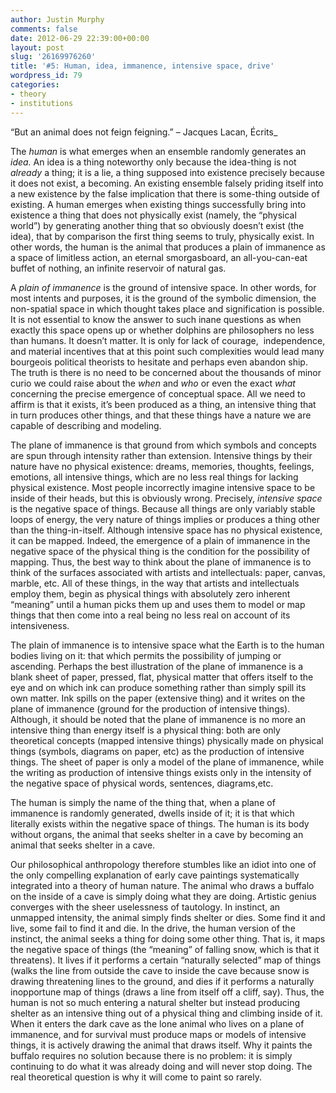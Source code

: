 ```yaml
---
author: Justin Murphy
comments: false
date: 2012-06-29 22:39:00+00:00
layout: post
slug: '26169976260'
title: '#5: Human, idea, immanence, intensive space, drive'
wordpress_id: 79
categories:
- theory
- institutions
---
```


“But an animal does not feign feigning.” – Jacques Lacan, Écrits_ 



The _human_ is what emerges when an ensemble randomly generates an _idea._ An idea is a thing noteworthy only because the idea-thing is not _already_ a thing; it is a lie, a thing supposed into existence precisely because it does not exist, a becoming. An existing ensemble falsely priding itself into a new existence by the false implication that there is some-thing outside of existing. A human emerges when existing things successfully bring into existence a thing that does not physically exist (namely, the “physical world”) by generating another thing that so obviously doesn’t exist (the idea), that by comparison the first thing seems to truly, physically exist. In other words, the human is the animal that produces a plain of immanence as a space of limitless action, an eternal smorgasboard, an all-you-can-eat buffet of nothing, an infinite reservoir of natural gas.




A _plain of immanence_ is the ground of intensive space. In other words, for most intents and purposes, it is the ground of the symbolic dimension, the non-spatial space in which thought takes place and signification is possible. It is not essential to know the answer to such inane questions as when exactly this space opens up or whether dolphins are philosophers no less than humans. It doesn’t matter. It is only for lack of courage,  independence, and material incentives that at this point such complexities would lead many bourgeois political theorists to hesitate and perhaps even abandon ship. The truth is there is no need to be concerned about the thousands of minor curio we could raise about the _when_ and _who_ or even the exact _what_ concerning the precise emergence of conceptual space. All we need to affirm is that it exists, it’s been produced as a thing, an intensive thing that in turn produces other things, and that these things have a nature we are capable of describing and modeling.




The plane of immanence is that ground from which symbols and concepts are spun through intensity rather than extension. Intensive things by their nature have no physical existence: dreams, memories, thoughts, feelings, emotions, all intensive things, which are no less real things for lacking physical existence. Most people incorrectly imagine intensive space to be inside of their heads, but this is obviously wrong. Precisely, _intensive space_ is the negative space of things. Because all things are only variably stable loops of energy, the very nature of things implies or produces a thing other than the thing-in-itself. Although intensive space has no physical existence, it can be mapped. Indeed, the emergence of a plain of immanence in the negative space of the physical thing is the condition for the possibility of mapping. Thus, the best way to think about the plane of immanence is to think of the surfaces associated with artists and intellectuals: paper, canvas, marble, etc. All of these things, in the way that artists and intellectuals employ them, begin as physical things with absolutely zero inherent “meaning” until a human picks them up and uses them to model or map things that then come into a real being no less real on account of its intensiveness.




The plain of immanence is to intensive space what the Earth is to the human bodies living on it: that which permits the possibility of jumping or ascending. Perhaps the best illustration of the plane of immanence is a blank sheet of paper, pressed, flat, physical matter that offers itself to the eye and on which ink can produce something rather than simply spill its own matter. Ink spills on the paper (extensive thing) and it writes on the plane of immanence (ground for the production of intensive things). Although, it should be noted that the plane of immanence is no more an intensive thing than energy itself is a physical thing: both are only theoretical concepts (mapped intensive things) physically made on physical things (symbols, diagrams on paper, etc) as the production of intensive things. The sheet of paper is only a model of the plane of immanence, while the writing as production of intensive things exists only in the intensity of the negative space of physical words, sentences, diagrams,etc.




The human is simply the name of the thing that, when a plane of immanence is randomly generated, dwells inside of it; it is that which literally exists within the negative space of things. The human is its body without organs, the animal that seeks shelter in a cave by becoming an animal that seeks shelter in a cave. 




Our philosophical anthropology therefore stumbles like an idiot into one of the only compelling explanation of early cave paintings systematically integrated into a theory of human nature. The animal who draws a buffalo on the inside of a cave is simply doing what they are doing. Artistic genius converges with the sheer uselessness of tautology. In instinct, an unmapped intensity, the animal simply finds shelter or dies. Some find it and live, some fail to find it and die. In the drive, the human version of the instinct, the animal seeks a thing for doing some other thing. That is, it maps the negative space of things (the “meaning” of falling snow, which is that it threatens). It lives if it performs a certain “naturally selected” map of things (walks the line from outside the cave to inside the cave because snow is drawing threatening lines to the ground, and dies if it performs a naturally inopportune map of things (draws a line from itself off a cliff, say). Thus, the human is not so much entering a natural shelter but instead producing shelter as an intensive thing out of a physical thing and climbing inside of it. When it enters the dark cave as the lone animal who lives on a plane of immanence, and for survival must produce maps or models of intensive things, it is actively drawing the animal that draws itself. Why it paints the buffalo requires no solution because there is no problem: it is simply continuing to do what it was already doing and will never stop doing. The real theoretical question is why it will come to paint so rarely.